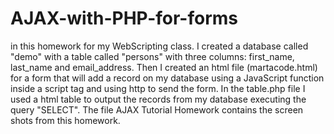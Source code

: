 # AJAX-with-PHP-for-forms

in this homework for my WebScripting class. I created a database called "demo" with a table called "persons" with three columns: first_name, last_name and email_address. 
Then I created an html file (martacode.html) for a form that will add a record on my database using a JavaScript function inside a script tag and using http to send the form.
In the table.php file I used a html table to output the records from my database executing the query "SELECT".
The file AJAX Tutorial Homework contains the screen shots from this homework.
